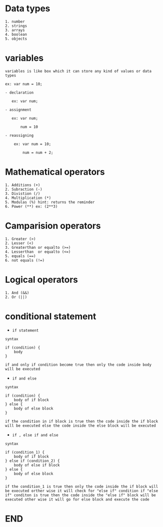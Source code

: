 # Data types
```
1. number
2. strings
3. arrays
4. boolean
5. objects
```

# variables
```
variables is like box which it can store any kind of values or data types

ex: var num = 10;

- declaration
   
   ex: var num;

- assignment 

   ex: var num;
       
       num = 10 

- reassigning
    
    ex: var num = 10;
        
        num = num + 2;

```

# Mathematical operators

```
1. Additions (+)
2. Subraction (-)
3. Divistion (/)
4. Multiplication (*)
5. Modulas (%) hint: returns the reminder
6. Power (**) ex: (2**3)
```
# Camparision operators
```
1. Greater (>)
2. Lesser (<)
3. Greaterthan or equalto (>=)
4. Lesserthan  or equalto (<=)
5. equals (==)
6. not equals (!=)
```

# Logical operators
```
1. And (&&)
2. Or (||)
```

# conditional statement

- `if statement`

```
syntax 

if (condition) {
    body
}

if and only if condition become true then only the code inside body will be executed
```

- `if and else`

```
syntax

if (condition) {
    body of if block
} else {
    body of else block
}

if the condition in if block is true then the code inside the if block will be executed else the code inside the else block will be executed
```

- `if , else if and else`

```
syntax

if (condition_1) {
    body of if block
} else if (condition_2) {
    body of else if block
} else {
    body of else block
}

if the condition_1 is true then only the code inside the if block will be executed orther wise it will check for "else if" condition if "else if" conditon is true then the code inside the "else if" block will be executed other wise it will go for else block and execute the code
```

# END